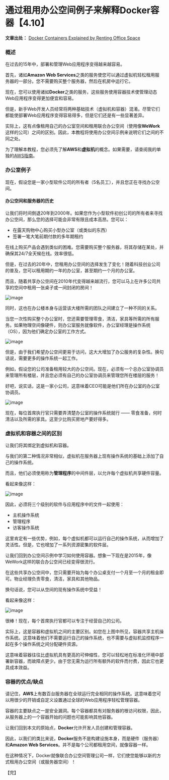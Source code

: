 # 通过租用办公空间例子来解释Docker容器【4.10】

**文章出处：** [Docker Containers Explained by Renting Office Space](https://blog.codeanalogies.com/2019/11/04/docker-containers-explained-by-renting-office-space/)

### 概述

在过去的15年中，部署和管理Web应用程序变得越来越容易。

首先，诸如**Amazon Web Services**之类的服务使您可以通过虚拟机轻松租用服务器的一部分。您不需要购买整个服务器，然后在机房中运行它。

现在，您可以使用诸如**Docker**之类的服务，这些服务使用容器技术使管理动态Web应用程序变得更加便宜和容易。

但是，新手Web开发人员经常将两种基础技术（虚拟机和容器）混淆。尽管它们都能使部署Web应用程序变得容易得多，但是它们还是有一些显著差异。

实际上，这有点像租用自己的办公室空间和租用联合办公空间（使用像**WeWork**这样的公司）之间的区别。因此，本教程将使用办公空间示例来说明它们之间的不同之处。

为了理解本教程，您必须先了解**AWS**和**虚拟机**的概念。如果需要，请查阅我的单独的[AWS指南](https://blog.codeanalogies.com/2018/07/31/amazon-web-services-aws-explained-by-operating-a-brewery/)。


### 办公室例子

现在，假设您是一家小型软件公司的所有者（5名员工），并且您正在寻找办公空间。

#### 办公空间和服务器的历史

让我们将时间倒退20年到2000年。如果您作为小型软件初创公司的所有者来寻找办公空间，那么您的选择可能会非常有限且成本高昂。您可以：

* 在露天购物中心购买小型办公室（或类似的东西）
* 签署一笔大笔前期付款的多年期租约

在线上购买产品会遇到类似的困难。您需要购买整个服务器，将其存储在某处，并确保其24/7全天候在线。效率很低。

但是，在过去的20年中，您租用办公空间的选择发生了变化！随着科技创业公司的普及，您可以租用期约一年的办公室，甚至期约一个月的办公室。

而且，随着共享办公空间在2010年代变得越来越流行，您可以马上在许多公司共享的空间中租用一张桌子或一间封闭的房间！

![image](https://user-images.githubusercontent.com/23453305/113957044-1eb6c700-9851-11eb-8e7b-03ff83b5d7dd.png)

同时，这也在办公楼本身与运营该大楼所需的团队之间建立了一种不同的关系。

当您一次性购买整个办公室时，您还需要管理零食，清洁，家具等所需的所有服务。如果物理空间像硬件，则办公室服务就像软件，办公室经理是操作系统（OS），因为他们确定办公室的工作方式。

![image](https://user-images.githubusercontent.com/23453305/113957447-d2b85200-9851-11eb-823f-f9863cff05ee.png)

但是，由于我们希望办公空间更易于访问，这大大增加了办公服务的复杂性。换句话说，需要更多的操作系统一起工作。

例如，假设您的公司准备租用较大的办公空间。现在，必须有一个总办公室协调员来管理所有楼层，并且您必须有自己的办公室协调员来管理您所在楼层的服务！

好吧，说实话，这是一家小公司，这意味着CEO可能是他们所在办公室的办公室协调员。

![image](https://user-images.githubusercontent.com/23453305/113958462-bae1cd80-9853-11eb-86e2-60d87736ef64.png)

现在，每位首席执行官只需要弄清楚办公室的操作系统就行 —— 零食准备，何时清洁以及所需的家具。这至少比购买房地产要好得多。

### 虚拟机和容器之间的区别

让我们将其绑定到虚拟机和容器。

与我们的第二种情况非常相似，虚拟机在服务器上现有操作系统的基础上添加了自己的操作系统。

而且，他们必须使用称为**管理程序**的中间件层，以允许每个虚拟机共享硬件容量。

看起来像这样：

![image](https://user-images.githubusercontent.com/23453305/113959403-64758e80-9855-11eb-8844-80148693e234.png)

因此，必须将三个级别的软件与应用程序中的文件一起使用：

* 主机操作系统
* 管理程序
* 访客操作系统

这里肯定有一些优势，例如，每个虚拟机都可以运行自己的操作系统，从而增加了灵活性。但是，它也增加了一系列资源密集的软件层。

让我们回到办公空间示例中学习如何使用容器。想象一下现在是2015年，像WeWork这样的联合办公空间已经变得很流行。

在这些共享办公空间中，您只需要开始为每个办公桌支付一个月至一个月的租金即可。物业经理负责零食，清洁，家具和其他物品。

换句话说，您可以从空间的现有操作系统中受益！

看起来像这样：

![image](https://user-images.githubusercontent.com/23453305/113960485-2a0cf100-9857-11eb-9b2e-8cb608b2dcc1.png)

很棒！现在，每个首席执行官都可以专注于经营自己的公司。

实际上，这是容器和虚拟机之间的主要区别。如您在上图中所见，容器共享主机操作系统。这意味着他们不需要运行自己的操作系统，也不需要与虚拟机监控程序一起在多个操作系统之间分配硬件资源。

这意味着容器往往比虚拟机具有更高的可伸缩性，您可以轻松地在标准化环境中部署新容器，而故障点更少。由于您无需为运行所有额外的软件而付费，因此它也更具成本效益。

### 容器的优点/缺点

请记住，**AWS**上有数百台服务器在全球运行完全相同的操作系统。这意味着您可以用很少的开销或自定义设置通过全球的Web应用程序轻松管理容器。

容器的主要缺点之一是安全漏洞。每个容器都具有对服务器的根访问权限，因此，从服务器上的一个容器开始的问题也可能影响其他容器。

让我们回到本文的原始点，**Docker**允许开发人员创建和管理容器。

因此，以我们的类比来说，**Docker**服务不是构建设施本身，而是硬件（服务器）和**Amazon Web Services**。并不是每个公司都租用空间，就像容器一样。

在这种情况下，Docker就像联合办公空间管理公司一样，它们使您能够以新的方式租用办公空间（或服务器空间）！

【完】